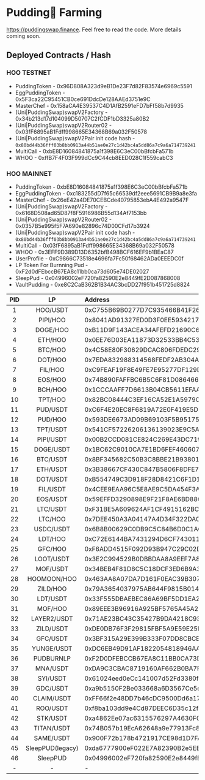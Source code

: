 # Pudding🍮 Farming

https://puddingswap.finance. Feel free to read the code. More details coming soon.

## Deployed Contracts / Hash

### HOO TESTNET

- PuddingToken - 0x96D808A323d9eB1De23F7d82F83574e6969c5591
- EggPuddingToken - 0x5F3ca22C95451CB0ce691DdcDe128AAEd3751e9C
- MasterChef - 0x158aCA4E39537C4D1AfB2591eFD7bFf58b7d9935
- (Uni|PuddingSwap)swapV2Factory - 0x34b213d17d104099D50707C2fCDF1bD3325a80B2
- (Uni|PuddingSwap)swapV2Router02 - 0x03fF6895aB1Fdff998665E34368B69a032F50578
- (Uni|PuddingSwap)swapV2Pair init code hash - `0x80bd44b36fff03b8bb0913a44b51ae0e27c1d42bc4a5dd86a7c9a6a714739241`
- MultiCall - 0xbE8D16084841875a1f398E6C3eC00bBfcbFa571b
- WHOO - 0xffB7F4F03F999dCc9C44cb8EED028C1f559cabC3

### HOO MAINNET

- PuddingToken - 0xbE8D16084841875a1f398E6C3eC00bBfcbFa571b
- EggPuddingToken - 0xc183255dD7f65c66539df2eee5691CB9B9a8e3fa
- MasterChef - 0x26eE42a4DE70CEBCde40795853ebA4E492a9547F
- (Uni|PuddingSwap)swapV2Factory - 0x6168D508ad65D87f8F5916986B55d134Af7153bb
- (Uni|PuddingSwap)swapV2Router02 - 0x0357B5e995f5F7A690e82896c74D00CFd17b3924
- (Uni|PuddingSwap)swapV2Pair init code hash - `0x80bd44b36fff03b8bb0913a44b51ae0e27c1d42bc4a5dd86a7c9a6a714739241`
- MultiCall - 0x03fF6895aB1Fdff998665E34368B69a032F50578
- WHOO - 0x3EFF9D389D13D6352bfB498BCF616EF9b1BEaC87
- UserProfile - 0xC9866C73518e4696fa7Fc50f68462ADa0EEEDC0f
- LP Token For Burnning Pud - 0xF2d0dFEbccB67EA8c11bb0ca73d605e74DE02027
- SleepPud - 0x04996002eF720fa82590E2e8449fE2D087868008
- VaultPudding - 0xe8C2CaB362B1B34AC3bcDD27f951b451725d8824

| PID |        LP        | Address                                    |
| :-: | :--------------: | :----------------------------------------- |
|  1  |     HOO/USDT     | 0xC755B69B0277D7C935466B41F266142D4A9D265B |
|  2  |     PIPI/HOO     | 0x8041AD91327ED0D3F0EE5934217A070D16EF7AA8 |
|  3  |     DOGE/HOO     | 0xB11D9F143ACEA34AFEFD21690C6C46F75EE7137E |
|  4  |     ETH/HOO      | 0x0EE76D03EA11873D32533BB4C53BE7FD58B51D8D |
|  5  |     BTC/HOO      | 0x4C58E80F30629DCAC806FDEDC29DA753DEDE5781 |
|  6  |     DOT/HOO      | 0x7EDA832988314568FEDF2AB304AE8151720A3240 |
|  7  |     FIL/HOO      | 0xC9FEAF19F8E49FE7E95277DF129D0F3285FED154 |
|  8  |     EOS/HOO      | 0x74B890FAFFBC6B5C6F81D086466E04AFC3D21846 |
|  9  |     BCH/HOO      | 0x1CCCAAFF7D6613B04CB5611EFAAA8413B5AF542F |
| 10  |     TPT/HOO      | 0x82BC08444C3EF16CA52E1A5979028F0CAD9F15CD |
| 11  |     PUD/USDT     | 0xC6F4E20EC8F6819A72E0F419E5D3EDF70FB0B620 |
| 12  |     PUD/HOO      | 0x593DE6673AD09B69103F5B95175CDDD05F6880B3 |
| 13  |     TPT/USDT     | 0x541CF57226206136139023E9C5A8F7E5C3C38D5F |
| 14  |    PIPI/USDT     | 0x00B2CCD081CE824C269E43DC7194B68A88F8DC1D |
| 15  |    DOGE/USDT     | 0x1BC62C9010CA7E1BD6FEF4606074E57E26C5103C |
| 16  |     BTC/USDT     | 0x8BF345682C50B3C8BBE21B9380101CCB55E74A3B |
| 17  |     ETH/USDT     | 0x3B38667CF430C847B5806F8DFE7DFDFE090FB131 |
| 18  |     DOT/USDT     | 0xB554749C3D918F28D8421C6F1D13DA18A4166582 |
| 19  |     FIL/USDT     | 0x4CEE9EAA96C5E8AE9C5DA454F3A4B927FF5C6A27 |
| 20  |     EOS/USDT     | 0x59EFFD3290898E9F21F8AE6BD88C03AA5A24EE3F |
| 21  |     LTC/USDT     | 0xF31BE5A609624AF1CF4915162BC3BA5B453D060B |
| 22  |     LTC/HOO      | 0x7DEE450A3A04147A4D34F322DACBBEC25CE77297 |
| 23  |    USDC/USDT     | 0x6B8B00629C0DB9C5C84B6D0C1AC4EFE686996339 |
| 24  |     LDT/HOO      | 0xC72E6144BA7431294D6CF743011B24E39BA21530 |
| 25  |     GFC/HOO      | 0xF6ADD4515F092D93B947C29C02DDA633007A474A |
| 26  |    LOOT/USDT     | 0x3E2C994529B0DBBDAA8A9EEF7A898FAB583D75A4 |
| 27  |     MOF/USDT     | 0x34BEB4F81D8C5C18DCF3ED6B9A3D5B1A18A1627E |
| 28  |   HOOMOON/HOO    | 0x463AA8A07DA7D161F0EAC39B307348A58C41789F |
| 29  |     ZILD/HOO     | 0x79A3654037975AB644F9815B0149E821F6713F47 |
| 30  |     LDT/USDT     | 0x33F555DBAEBEC86A69BF5DD1EA295BD3D6920938 |
| 31  |     MOF/HOO      | 0x89EEE3B96916A925BF5765A45A2BD36821E48450 |
| 32  |   LAYER2/USDT    | 0x71AE23BC43C35427B9DA4218C93D2C18C2F7CACF |
| 33  |    ZILD/USDT     | 0xDE0DB76F3F29815FBF5A9E59E25F69B38630A730 |
| 34  |     GFC/USDT     | 0x3BF315A29E399B333F07DD8CBCEEBF4FC5C16459 |
| 35  |    YUNGE/USDT    | 0xDC6EB49D91AF1822054818946AABBD6AEFF2A24B |
| 36  |    PUDBURNLP     | 0xF2D0DFEBCCB67EA8C11BB0CA73D605E74DE02027 |
| 37  |     MNA/USDT     | 0xDA9C3CBAC8719160AF662B0BA7F1ABBD9707D81B |
| 38  |     SYI/USDT     | 0x61024eed0eCc141007d52Fd3380f7faf851E8AcF |
| 39  |     GDC/USDT     | 0xa9b5150F2Be033668a6D3567Ce5e07D7fa98E19C |
| 40  |    CLAIM/USDT    | 0xFF66f2e48DD7b46cDC9500Dd6a17A4ABd0b7f143 |
| 41  |     ROO/USDT     | 0xf8ba103dd9e4Cd87DEEC6D35c12f231E5b23E9BB |
| 42  |     STK/USDT     | 0xa4862Ee07ac6315576297A4630F09650A5b428A8 |
| 43  |    TITAN/USDT    | 0x74B057b19EcA62648a9e77913Fc834e3C7294A2C |
| 44  |    SAME/USDT     | 0x900F72b178b4721917CE98d1D7FA1EcaE88d1bc8 |
| 45  | SleepPUD(legacy) | 0xda6777900eF022E7A82390B2e5EE9E665320328A |
| 46  |     SleepPUD     | 0x04996002eF720fa82590E2e8449fE2D087868008 |
|  -  |        -         | -                                          |
